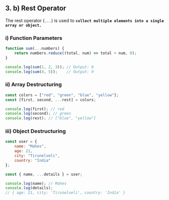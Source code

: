 ## 3. b) Rest Operator
The rest operator (`...`) is used to **`collect multiple elements into a single array or object.`**
### i) Function Parameters
```js
function sum(...numbers) {
    return numbers.reduce((total, num) => total + num, 0);
}

console.log(sum(1, 2, 3)); // Output: 6
console.log(sum(4, 5));    // Output: 9
```
### ii) Array Destructuring
```js
const colors = ["red", "green", "blue", "yellow"];
const [first, second, ...rest] = colors;

console.log(first); // red
console.log(second); // green
console.log(rest); // ["blue", "yellow"]
```
### iii) Object Destructuring
```js
const user = {
    name: "Mahes",
    age: 21,
    city: "Tirunelveli",
    country: "India"
};

const { name, ...details } = user;

console.log(name); // Mahes
console.log(details); 
// { age: 21, city: 'Tirunelveli', country: 'India' }
```